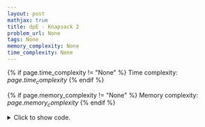 ```yaml
---
layout: post
mathjax: true
title: dpE - Knapsack 2
problem_url: None
tags: None
memory_complexity: None
time_complexity: None
---
```




{% if page.time_complexity != "None" %}
Time complexity: ${{ page.time_complexity }}$
{% endif %}

{% if page.memory_complexity != "None" %}
Memory complexity: ${{ page.memory_complexity }}$
{% endif %}

<details>
<summary>
<p style="display:inline">Click to show code.</p>
</summary>
```cpp
{% raw %}
using namespace std;
using ll = long long;
const int NMAX = 1e2 + 11;
const int VMAX = 1e3 + 11;
int n, c, v_max, w[NMAX], v[NMAX];
ll mem[NMAX][VMAX];
ll solve(void)
{
    v_max = accumulate(v + 1, v + n + 1, 0);
    vector<vector<ll>> mem(n + 1, vector<ll>(v_max + 1, (ll)1e12));
    for (int i = 0; i <= n; ++i)
        mem[i][0] = 0;
    for (int i = 1; i <= n; ++i)
    {
        for (int vacc = 1; vacc <= v_max; ++vacc)
        {
            ll &ans = mem[i][vacc];
            if (vacc - v[i] >= 0)
                ans = min(w[i] + mem[i - 1][vacc - v[i]], mem[i - 1][vacc]);
            else
                ans = mem[i - 1][vacc];
        }
    }
    int ans = 0;
    for (int vacc = 1; vacc <= v_max; ++vacc)
        if (mem[n][vacc] <= c)
            ans = vacc;
    return ans;
}
int main(void)
{
    cin >> n >> c;
    for (int i = 1; i <= n; ++i)
        cin >> w[i] >> v[i];
    cout << solve() << endl;
    return 0;
}

{% endraw %}
```
</details>


